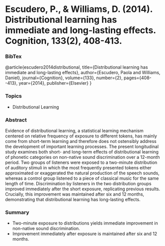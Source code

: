 # Escudero, P., & Williams, D. (2014). Distributional learning has immediate and long-lasting effects. Cognition, 133(2), 408-413.

### BibTex
@article{escudero2014distributional,
  title={Distributional learning has immediate and long-lasting effects},
  author={Escudero, Paola and Williams, Daniel},
  journal={Cognition},
  volume={133},
  number={2},
  pages={408--413},
  year={2014},
  publisher={Elsevier}
}

### Topics
- Distributional Learning

### Abstract
Evidence of distributional learning, a statistical learning mechanism centered on relative frequency of exposure to different tokens,
has mainly come from short-term learning and therefore does not ostensibly address the development of important learning processes. 
The present longitudinal study examines both short- and long-term effects of distributional learning of phonetic categories on non-native 
sound discrimination over a 12-month period. Two groups of listeners were exposed to a two-minute distribution of auditory stimuli in
which the most frequently presented tokens either approximated or exaggerated the natural production of the speech sounds, whereas a 
control group listened to a piece of classical music for the same length of time. Discrimination by listeners in the two distribution 
groups improved immediately after the short exposure, replicating previous results. Crucially, this improvement was maintained after 
six and 12 months, demonstrating that distributional learning has long-lasting effects.

### Summary
- Two-minute exposure to distributions yields immediate improvement in non-native sound discrimination.
- Improvement immediately after exposure is maintained after six and 12 months.

